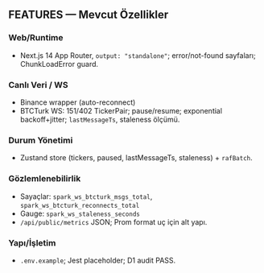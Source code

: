 ## FEATURES — Mevcut Özellikler

### Web/Runtime
- Next.js 14 App Router, `output: "standalone"`; error/not-found sayfaları; ChunkLoadError guard.

### Canlı Veri / WS
- Binance wrapper (auto-reconnect)
- BTCTurk WS: 151/402 TickerPair; pause/resume; exponential backoff+jitter; `lastMessageTs`, staleness ölçümü.

### Durum Yönetimi
- Zustand store (tickers, paused, lastMessageTs, staleness) + `rafBatch`.

### Gözlemlenebilirlik
- Sayaçlar: `spark_ws_btcturk_msgs_total`, `spark_ws_btcturk_reconnects_total`
- Gauge: `spark_ws_staleness_seconds`
- `/api/public/metrics` JSON; Prom format uç için alt yapı.

### Yapı/İşletim
- `.env.example`; Jest placeholder; D1 audit PASS.
